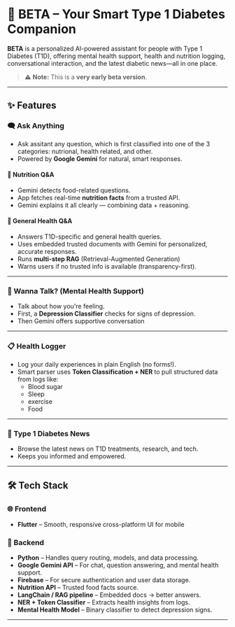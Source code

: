 # 🧠 BETA – Your Smart Type 1 Diabetes Companion

**BETA** is a personalized AI-powered assistant for people with Type 1 Diabetes (T1D), offering mental health support, health and nutrition logging, conversational interaction, and the latest diabetic news—all in one place.

> ⚠️ **Note:** This is a **very early beta version**.

---

## ✨ Features

### 🗨️ Ask Anything
- Ask assitant any question, which is first classified into one of the 3 categories: nutrional, health related, and other.
- Powered by **Google Gemini** for natural, smart responses.

#### 🥗 Nutrition Q&A
- Gemini detects food-related questions.
- App fetches real-time **nutrition facts** from a trusted API.
- Gemini explains it all clearly — combining data + reasoning.

#### 🧠 General Health Q&A
- Answers T1D-specific and general health queries.
- Uses embedded trusted documents with Gemini for personalized, accurate responses.
-  Runs **multi-step RAG** (Retrieval-Augmented Generation)
- Warns users if no trusted info is available (transparency-first).

---

### 💬 Wanna Talk? (Mental Health Support)
- Talk about how you're feeling.
- First, a **Depression Classifier** checks for signs of depression.
- Then Gemini offers supportive conversation
---

### 📋 Health Logger
- Log your daily experiences in plain English (no forms!).
- Smart parser uses **Token Classification + NER** to pull structured data from logs like:
  - Blood sugar 
  - Sleep
  - exercise
  - Food 


---

### 📰 Type 1 Diabetes News
- Browse the latest news on T1D treatments, research, and tech.
- Keeps you informed and empowered.

---

## 🛠️ Tech Stack

### 🌐 Frontend
- **Flutter** – Smooth, responsive cross-platform UI for mobile

### 🧠 Backend
- **Python** – Handles query routing, models, and data processing.
- **Google Gemini API** – For chat, question answering, and mental health support.
- **Firebase** – For secure authentication and user data storage.
- **Nutrition API** – Trusted food facts source.
- **LangChain / RAG pipeline** – Embedded docs → better answers.
- **NER + Token Classifier** – Extracts health insights from logs.
- **Mental Health Model** – Binary classifier to detect depression signs.

---


